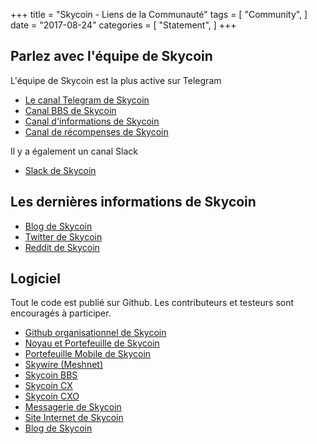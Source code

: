 +++
title = "Skycoin - Liens de la Communauté"
tags = [
    "Community",
]
date = "2017-08-24"
categories = [
    "Statement",
]
+++

Parlez avec l'équipe de Skycoin
--------------------------

L'équipe de Skycoin est la plus active sur Telegram 

* [Le canal Telegram de Skycoin](https://t.me/Skycoin)
* [Canal BBS de Skycoin](https://t.me/skycoinbbs)
* [Canal d'informations de Skycoin](https://t.me/skycoinnews)
* [Canal de récompenses de Skycoin](https://t.me/skycoinbounty)

Il y a également un canal Slack

* [Slack de Skycoin](https://skycoin.slack.com)

Les dernières informations de Skycoin
------------

* [Blog de Skycoin](https://blog.skycoin.net)
* [Twitter de Skycoin](https://twitter.com/skycoinproject)
* [Reddit de Skycoin](https://reddit.com/r/skycoinproject)

Logiciel
--------

Tout le code est publié sur Github. Les contributeurs et testeurs sont encouragés à participer.

* [Github organisationnel de Skycoin](https://github.com/skycoin)
* [Noyau et Portefeuille de Skycoin](https://github.com/skycoin/skycoin)
* [Portefeuille Mobile de Skycoin](https://github.com/skycoin/skycoin-mobilewallet)
* [Skywire (Meshnet)](https://github.com/skycoin/skywire)
* [Skycoin BBS](https://github.com/skycoin/bbs)
* [Skycoin CX](https://github.com/skycoin/cx)
* [Skycoin CXO](https://github.com/skycoin/cxo)
* [Messagerie de Skycoin](https://github.com/skycoin/net)
* [Site Internet de Skycoin](https://github.com/skycoin/skycoin.net)
* [Blog de Skycoin](https://github.com/skycoin/blog)

